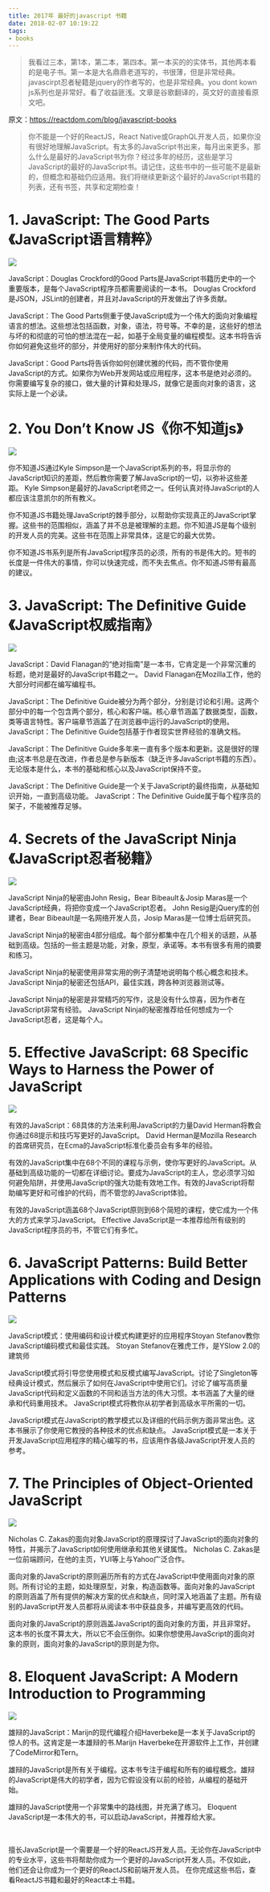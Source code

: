```yaml
---
title: 2017年 最好的javascript 书籍
date: 2018-02-07 10:19:22
tags:
- books
---
```


> 我看过三本，第1本，第二本，第四本。第一本买的的实体书，其他两本看的是电子书。第一本是大名鼎鼎老道写的，书很薄，但是非常经典。javascirpt忍者秘籍是jquery的作者写的，也是非常经典。you dont kown js系列也是非常好。看了收益匪浅。文章是谷歌翻译的，英文好的直接看原文吧。

原文：https://reactdom.com/blog/javascript-books

> 你不能是一个好的ReactJS，React Native或GraphQL开发人员，如果你没有很好地理解JavaScript。有太多的JavaScript书出来，每月出来更多。那么什么是最好的JavaScript书为你？经过多年的经历，这些是学习JavaScript的最好的JavaScript书。请记住，这些书中的一些可能不是最新的，但概念和基础仍应适用。我们将继续更新这个最好的JavaScript书籍的列表，还有书签，共享和定期检查！

# 1. JavaScript: The Good Parts《JavaScript语言精粹》
![](https://wdd-images.oss-cn-shanghai.aliyuncs.com/20180207102004_vjixz0_Screenshot.jpeg)

JavaScript：Douglas Crockford的Good Parts是JavaScript书籍历史中的一个重要版本，是每个JavaScript程序员都需要阅读的一本书。 Douglas Crockford是JSON，JSLint的创建者，并且对JavaScript的开发做出了许多贡献。

JavaScript：The Good Parts侧重于使JavaScript成为一个伟大的面向对象编程语言的想法。这些想法包括函数，对象，语法，符号等。不幸的是，这些好的想法与坏的和彻底的可怕的想法混在一起，如基于全局变量的编程模型。这本书将告诉你如何避免这些坏的部分，并使用好的部分来制作伟大的代码。

JavaScript：Good Parts将告诉你如何创建优雅的代码，而不管你使用JavaScript的方式。如果你为Web开发网站或应用程序，这本书是绝对必须的。你需要编写复杂的接口，做大量的计算和处理JS，就像它是面向对象的语言，这实际上是一个必读。


# 2. You Don’t Know JS《你不知道js》
![](https://wdd-images.oss-cn-shanghai.aliyuncs.com/20180207102016_UmVPGO_Screenshot.jpeg)

你不知道JS通过Kyle Simpson是一个JavaScript系列的书，将显示你的JavaScript知识的差距，然后教你需要了解JavaScript的一切，以弥补这些差距。 Kyle Simpson是最好的JavaScript老师之一。任何认真对待JavaScript的人都应该注意凯尔的所有教义。

你不知道JS书籍处理JavaScript的棘手部分，以帮助你实现真正的JavaScript掌握。这些书的范围相似，涵盖了并不总是被理解的主题。你不知道JS是每个级别的开发人员的完美。这些书在范围上非常具体，这是它的最大优势。

你不知道JS书系列是所有JavaScript程序员的必须，所有的书是伟大的。短书的长度是一件伟大的事情，你可以快速完成，而不失去焦点。你不知道JS带有最高的建议。

# 3. JavaScript: The Definitive Guide《JavaScript权威指南》
![](https://wdd-images.oss-cn-shanghai.aliyuncs.com/20180207102027_1Flhff_Screenshot.jpeg)

JavaScript：David Flanagan的“绝对指南”是一本书，它肯定是一个非常沉重的标题，绝对是最好的JavaScript书籍之一。 David Flanagan在Mozilla工作，他的大部分时间都在编写编程书。

JavaScript：The Definitive Guide被分为两个部分，分别是讨论和引用。这两个部分中的每一个包含两个部分，核心和客户端。核心章节涵盖了数据类型，函数，类等语言特性。客户端章节涵盖了在浏览器中运行的JavaScript的使用。 JavaScript：The Definitive Guide包括基于作者现实世界经验的准确文档。

JavaScript：The Definitive Guide多年来一直有多个版本和更新。这是很好的理由;这本书总是在改进，作者总是参与新版本（缺乏许多JavaScript书籍的东西）。无论版本是什么，本书的基础和核心以及JavaScript保持不变。

JavaScript：The Definitive Guide是一个关于JavaScript的最终指南，从基础知识开始，一直到高级功能。 JavaScript：The Definitive Guide属于每个程序员的架子，不能被推荐足够。


# 4. Secrets of the JavaScript Ninja《JavaScript忍者秘籍》
![](https://wdd-images.oss-cn-shanghai.aliyuncs.com/20180207102038_jVjJSH_Screenshot.jpeg)

JavaScript Ninja的秘密由John Resig，Bear Bibeault＆Josip Maras是一个JavaScript经典，将把你变成一个JavaScript忍者。 John Resig是jQuery库的创建者，Bear Bibeault是一名网络开发人员，Josip Maras是一位博士后研究员。

JavaScript Ninja的秘密由4部分组成。每个部分都集中在几个相关的话题，从基础到高级。包括的一些主题是功能，对象，原型，承诺等。本书有很多有用的摘要和练习。

JavaScript Ninja的秘密使用非常实用的例子清楚地说明每个核心概念和技术。 JavaScript Ninja的秘密还包括API，最佳实践，跨各种浏览器测试等。

JavaScript Ninja的秘密是非常精巧的写作，这是没有什么惊喜，因为作者在JavaScript非常有经验。 JavaScript Ninja的秘密推荐给任何想成为一个JavaScript忍者，这是每个人。

# 5. Effective JavaScript: 68 Specific Ways to Harness the Power of JavaScript
![](https://wdd-images.oss-cn-shanghai.aliyuncs.com/20180207102048_OqhkNl_Screenshot.jpeg)

有效的JavaScript：68具体的方法来利用JavaScript的力量David Herman将教会你通过68提示和技巧写更好的JavaScript。 David Herman是Mozilla Research的首席研究员，在Ecma的JavaScript标准化委员会有多年的经验。

有效的JavaScript集中在68个不同的课程与示例，使你写更好的JavaScript。从基础到高级功能的一切都在详细讨论。要成为JavaScript的主人，您必须学习如何避免陷阱，并使用JavaScript的强大功能有效地工作。有效的JavaScript将帮助编写更好和可维护的代码，而不管您的JavaScript体验。

有效的JavaScript涵盖68个JavaScript原则到68个简短的课程，使它成为一个伟大的方式来学习JavaScript。 Effective JavaScript是一本推荐给所有级别的JavaScript程序员的书，不管它们有多忙。

# 6. JavaScript Patterns: Build Better Applications with Coding and Design Patterns
![](https://wdd-images.oss-cn-shanghai.aliyuncs.com/20180207102104_pqt50u_Screenshot.jpeg)

JavaScript模式：使用编码和设计模式构建更好的应用程序Stoyan Stefanov教你JavaScript编码模式和最佳实践。 Stoyan Stefanov在雅虎工作，是YSlow 2.0的建筑师

JavaScript模式将引导您使用模式和反模式编写JavaScript。讨论了Singleton等经典设计模式，然后展示了如何在JavaScript中使用它们。讨论了编写高质量JavaScript代码和定义函数的不同和适当方法的伟大习惯。本书涵盖了大量的继承和代码重用技术。 JavaScript模式将教你从初学者到高级水平所需的一切。

JavaScript模式在JavaScript的教学模式以及详细的代码示例方面非常出色。这本书展示了你使用它教授的各种技术的优点和缺点。 JavaScript模式是一本关于开发JavaScript应用程序的精心编写的书，应该用作各级JavaScript开发人员的参考。

# 7. The Principles of Object-Oriented JavaScript
![](https://wdd-images.oss-cn-shanghai.aliyuncs.com/20180207102115_O5ja00_Screenshot.jpeg)

Nicholas C. Zakas的面向对象JavaScript的原理探讨了JavaScript的面向对象的特性，并揭示了JavaScript如何使用继承和其他关键属性。 Nicholas C. Zakas是一位前端顾问，在他的主页，YUI等上与Yahoo广泛合作。

面向对象的JavaScript的原则遍历所有的方式在JavaScript中使用面向对象的原则。所有讨论的主题，如处理原型，对象，构造函数等。面向对象的JavaScript的原则涵盖了所有提供的解决方案的优点和缺点，同时深入地涵盖了主题。所有级别的JavaScript开发人员都将从阅读本书中获益良多，并编写更高效的代码。

面向对象的JavaScript的原则涵盖JavaScript的面向对象的方面，并且非常好。这本书的长度不算太大，所以它不会压倒你。如果你想使用JavaScript的面向对象的原则，面向对象的JavaScript的原则是为你。

# 8. Eloquent JavaScript: A Modern Introduction to Programming
![](https://wdd-images.oss-cn-shanghai.aliyuncs.com/20180207102127_poTUgO_Screenshot.jpeg)

雄辩的JavaScript：Marijn的现代编程介绍Haverbeke是一本关于JavaScript的惊人的书。这肯定是一本雄辩的书.Marijn Haverbeke在开源软件上工作，并创建了CodeMirror和Tern。

雄辩的JavaScript是所有关于编程。这本书专注于编程和所有的编程概念。雄辩的JavaScript是伟大的初学者，因为它假设没有以前的经验，从编程的基础开始。

雄辩的JavaScript使用一个非常集中的路线图，并充满了练习。 Eloquent JavaScript是一本伟大的书，可以启动JavaScript，并推荐给大家。

 

擅长JavaScript是一个需要是一个好的ReactJS开发人员。无论你在JavaScript中的专业水平，这些书将帮助你成为一个更好的JavaScript开发人员。不仅如此，他们还会让你成为一个更好的ReactJS和前端开发人员。
在你完成这些书后，查看ReactJS书籍和最好的React本土书籍。

  [1]: /img/bVKChK
  [2]: /img/bVKChW
  [3]: /img/bVKCh7
  [4]: /img/bVKCig
  [5]: /img/bVKCim
  [6]: /img/bVKCir
  [7]: /img/bVKCis
  [8]: /img/bVKCit